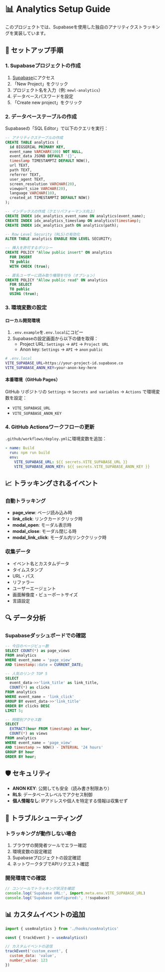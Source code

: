 # 📊 Analytics Setup Guide

このプロジェクトでは、Supabaseを使用した独自のアナリティクストラッキングを実装しています。

## 🚀 セットアップ手順

### 1. Supabaseプロジェクトの作成

1. [Supabase](https://supabase.com)にアクセス
2. 「New Project」をクリック
3. プロジェクト名を入力（例: `mewl-analytics`）
4. データベースパスワードを設定
5. 「Create new project」をクリック

### 2. データベーステーブルの作成

Supabaseの「SQL Editor」で以下のクエリを実行：

```sql
-- アナリティクステーブルの作成
CREATE TABLE analytics (
  id BIGSERIAL PRIMARY KEY,
  event_name VARCHAR(100) NOT NULL,
  event_data JSONB DEFAULT '{}',
  timestamp TIMESTAMPTZ DEFAULT NOW(),
  url TEXT,
  path TEXT,
  referrer TEXT,
  user_agent TEXT,
  screen_resolution VARCHAR(20),
  viewport_size VARCHAR(20),
  language VARCHAR(10),
  created_at TIMESTAMPTZ DEFAULT NOW()
);

-- インデックスの作成（クエリパフォーマンス向上）
CREATE INDEX idx_analytics_event_name ON analytics(event_name);
CREATE INDEX idx_analytics_timestamp ON analytics(timestamp);
CREATE INDEX idx_analytics_path ON analytics(path);

-- Row Level Security (RLS)の有効化
ALTER TABLE analytics ENABLE ROW LEVEL SECURITY;

-- 挿入を許可するポリシー
CREATE POLICY "Allow public insert" ON analytics
  FOR INSERT 
  TO public 
  WITH CHECK (true);

-- 匿名ユーザーに読み取り権限を付与（オプション）
CREATE POLICY "Allow public read" ON analytics
  FOR SELECT 
  TO public 
  USING (true);
```

### 3. 環境変数の設定

#### ローカル開発環境

1. `.env.example`を`.env.local`にコピー
2. Supabaseの設定画面から以下の値を取得：
   - Project URL: `Settings` → `API` → `Project URL`
   - Anon key: `Settings` → `API` → `anon` `public`

```bash
# .env.local
VITE_SUPABASE_URL=https://your-project-id.supabase.co
VITE_SUPABASE_ANON_KEY=your-anon-key-here
```

#### 本番環境（GitHub Pages）

GitHub リポジトリの `Settings` → `Secrets and variables` → `Actions` で環境変数を設定：

- `VITE_SUPABASE_URL`
- `VITE_SUPABASE_ANON_KEY`

### 4. GitHub Actionsワークフローの更新

`.github/workflows/deploy.yml`に環境変数を追加：

```yaml
- name: Build
  run: npm run build
  env:
    VITE_SUPABASE_URL: ${{ secrets.VITE_SUPABASE_URL }}
    VITE_SUPABASE_ANON_KEY: ${{ secrets.VITE_SUPABASE_ANON_KEY }}
```

## 📈 トラッキングされるイベント

### 自動トラッキング
- **page_view**: ページ読み込み時
- **link_click**: リンクカードクリック時
- **modal_open**: モーダル表示時
- **modal_close**: モーダル閉じる時
- **modal_link_click**: モーダル内リンククリック時

### 収集データ
- イベント名とカスタムデータ
- タイムスタンプ
- URL・パス
- リファラー
- ユーザーエージェント
- 画面解像度・ビューポートサイズ
- 言語設定

## 🔍 データ分析

### Supabaseダッシュボードでの確認

```sql
-- 今日のページビュー数
SELECT COUNT(*) as page_views 
FROM analytics 
WHERE event_name = 'page_view' 
AND timestamp::date = CURRENT_DATE;

-- 人気のリンク TOP 5
SELECT 
  event_data->>'link_title' as link_title,
  COUNT(*) as clicks
FROM analytics 
WHERE event_name = 'link_click'
GROUP BY event_data->>'link_title'
ORDER BY clicks DESC
LIMIT 5;

-- 時間別アクセス数
SELECT 
  EXTRACT(hour FROM timestamp) as hour,
  COUNT(*) as views
FROM analytics 
WHERE event_name = 'page_view'
AND timestamp >= NOW() - INTERVAL '24 hours'
GROUP BY hour
ORDER BY hour;
```

## 🛡️ セキュリティ

- **ANON KEY**: 公開しても安全（読み書き制限あり）
- **RLS**: データベースレベルでアクセス制御
- **個人情報なし**: IPアドレスや個人を特定する情報は収集せず

## 🚨 トラブルシューティング

### トラッキングが動作しない場合

1. ブラウザの開発者ツールでエラー確認
2. 環境変数の設定確認
3. Supabaseプロジェクトの設定確認
4. ネットワークタブでAPIリクエスト確認

### 開発環境での確認

```javascript
// コンソールでトラッキング状況を確認
console.log('Supabase URL:', import.meta.env.VITE_SUPABASE_URL)
console.log('Supabase configured:', !!supabase)
```

## 📊 カスタムイベントの追加

```javascript
import { useAnalytics } from './hooks/useAnalytics'

const { trackEvent } = useAnalytics()

// カスタムイベントの送信
trackEvent('custom_event', {
  custom_data: 'value',
  number_value: 123
})
```
